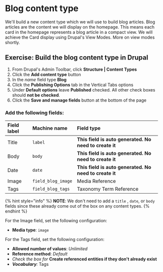 # Blog content type

We'll build a new content type which we will use to build blog articles. Blog articles are the content we will display on the homepage. This means each card in the homepage represents a blog article in a compact view. We will achieve the Card display using Drupal's View Modes. More on view modes shortly.

## Exercise:  Build the blog content type in Drupal

1. From Drupal's Admin Toolbar, click **Structure \| Content Types**
2. Click the **Add content type** button
3. In the _name_ field type **Blog**
4. Click the **Publishing Options** tab in the Vertical Tabs options
5. Under **Default options** leave **Published** checked.  All other check boxes should **not be checked**.
6. Click the **Save and manage fields** button at the bottom of the page

### Add the following fields:

| Field label | Machine name | Field type |
| :--- | :--- | :--- |
| Title | `label` | **This** **field is auto generated.  No need to create it** |
| Body | `body` | **This** **field is auto generated.  No need to create it** |
| Date | `date` | **This** **field is auto generated.  No need to create it** |
| Image | `field_blog_image` | Media Reference |
| Tags | `field_blog_tags` | Taxonomy Term Reference |

{% hint style="info" %}
**NOTE**: We don't need to add a `title` , `date`, or `body` fields since these already come out of the box on any content types.
{% endhint %}

For the Image field, set the following configuration:

* **Media type**: `image`

For the Tags field, set the following configuration:

* **Allowed number of values**: _Unlimited_
* **Reference method**: _Default_
* _Check the box for_ **Create referenced entities if they don't already exist**
* _**Vocabulary**:_ Tags

